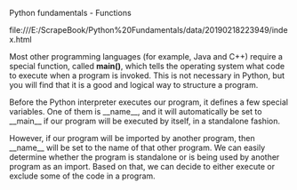 Python fundamentals - Functions

file:///E:/ScrapeBook/Python%20Fundamentals/data/20190218223949/index.html

Most other programming languages \(for example, Java and C++\) require a special function, called **main\(\)**, which tells the operating system what code to execute when a program is invoked. This is not necessary in Python, but you will find that it is a good and logical way to structure a program.

Before the Python interpreter executes our program, it defines a few special variables. One of them is \_\_name\_\_, and it will automatically be set to \_\_main\_\_ if our program will be executed by itself, in a standalone fashion.

However, if our program will be imported by another program, then \_\_name\_\_ will be set to the name of that other program. We can easily determine whether the program is standalone or is being used by another program as an import. Based on that, we can decide to either execute or exclude some of the code in a program.

